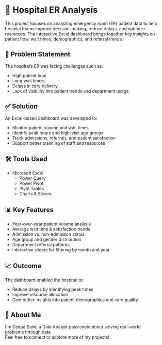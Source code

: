 # 🏥 Hospital ER Analysis

This project focuses on analyzing emergency room (ER) patient data to help hospital teams improve decision-making, reduce delays, and optimize resources. The interactive Excel dashboard brings together key insights on patient flow, wait times, demographics, and referral trends.

## 📌 Problem Statement
The hospital’s ER was facing challenges such as:
- High patient load  
- Long wait times  
- Delays in care delivery  
- Lack of visibility into patient trends and department usage  

## ✅ Solution
An Excel-based dashboard was developed to:
- Monitor patient volume and wait times  
- Identify peak hours and high-visit age groups  
- Track admissions, referrals, and patient satisfaction  
- Support better planning of staff and resources  

## 🛠️ Tools Used
- Microsoft Excel  
  - Power Query  
  - Power Pivot  
  - Pivot Tables  
  - Charts & Slicers  

## 📊 Key Features
- Year-over-year patient volume analysis  
- Average wait time & satisfaction trends  
- Admission vs. non-admission status  
- Age group and gender distribution  
- Department referral patterns  
- Interactive slicers for filtering by month and year  

## 📈 Outcome
The dashboard enabled the hospital to:
- Reduce delays by identifying peak times  
- Improve resource allocation  
- Gain better insights into patient demographics and care quality  

## 🙌 About Me
I'm Deepa Saini, a Data Analyst passionate about solving real-world problems through data.  
Feel free to connect or explore more of my projects!

